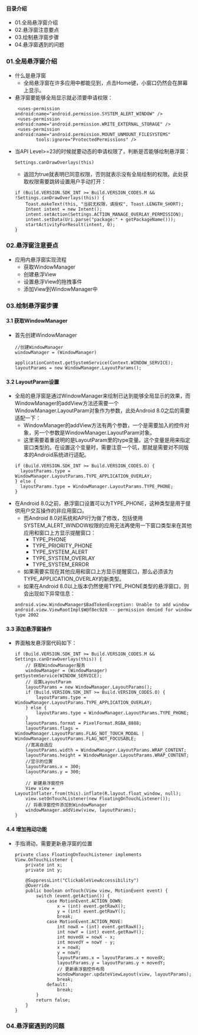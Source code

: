 #### 目录介绍
- 01.全局悬浮窗介绍
- 02.悬浮窗注意要点
- 03.绘制悬浮窗步骤
- 04.悬浮窗遇到的问题




### 01.全局悬浮窗介绍
- 什么是悬浮窗
    - 全局悬浮窗在许多应用中都能见到，点击Home键，小窗口仍然会在屏幕上显示。
- 悬浮窗要能够全局显示就必须要申请权限：
    ```
     <uses-permission android:name="android.permission.SYSTEM_ALERT_WINDOW" />
     <uses-permission android:name="android.permission.WRITE_EXTERNAL_STORAGE" />
     <uses-permission android:name="android.permission.MOUNT_UNMOUNT_FILESYSTEMS"
            tools:ignore="ProtectedPermissions" />
    ```
- 当API Level>=23的时候就要动态的申请权限了，判断是否能够绘制悬浮窗：
    ```
    Settings.canDrawOverlays(this)
    ```
    - 返回为true就表明已同意权限，否则就表示没有全局绘制的权限。此处获取权限需要跳转设置用户手动打开：
    ```
    if (Build.VERSION.SDK_INT >= Build.VERSION_CODES.M && !Settings.canDrawOverlays(this)) {
        Toast.makeText(this, "当前无权限，请授权", Toast.LENGTH_SHORT);
        Intent intent = new Intent();
        intent.setAction(Settings.ACTION_MANAGE_OVERLAY_PERMISSION);
        intent.setData(Uri.parse("package:" + getPackageName()));
        startActivityForResult(intent, 0);
    }
    ```


### 02.悬浮窗注意要点
- 应用内悬浮窗实现流程
    - 获取WindowManager
    - 创建悬浮View
    - 设置悬浮View的拖拽事件
    - 添加View到WindowManager中




### 03.绘制悬浮窗步骤
#### 3.1 获取WindowManager
- 首先创建WindowManager
    ```
    //创建WindowManager
    windowManager = (WindowManager)
            applicationContext.getSystemService(Context.WINDOW_SERVICE);
    layoutParams = new WindowManager.LayoutParams();
    ```

#### 3.2 LayoutParam设置
- 全局的悬浮窗是通过WindowManager来绘制已达到能够全局显示的效果，而WindowManager的addView方法还需要一个WindowManager.LayoutParam对象作为参数，此处Android 8.0之后的需要适配一下：
    - WindowManager的addView方法有两个参数，一个是需要加入的控件对象，另一个参数是WindowManager.LayoutParam对象。
    - 这里需要着重说明的是LayoutParam里的type变量。这个变量是用来指定窗口类型的。在设置这个变量时，需要注意一个坑，那就是需要对不同版本的Android系统进行适配。
    ```
    if (Build.VERSION.SDK_INT >= Build.VERSION_CODES.O) {
      layoutParams.type = WindowManager.LayoutParams.TYPE_APPLICATION_OVERLAY;
    } else {
      layoutParams.type = WindowManager.LayoutParams.TYPE_PHONE;
    }
    ```
- 在Android 8.0之前，悬浮窗口设置可以为TYPE_PHONE，这种类型是用于提供用户交互操作的非应用窗口。
    - 而Android 8.0对系统和API行为做了修改，包括使用SYSTEM_ALERT_WINDOW权限的应用无法再使用一下窗口类型来在其他应用和窗口上方显示提醒窗口：
        - TYPE_PHONE
        - TYPE_PRIORITY_PHONE
        - TYPE_SYSTEM_ALERT
        - TYPE_SYSTEM_OVERLAY
        - TYPE_SYSTEM_ERROR
    - 如果需要实现在其他应用和窗口上方显示提醒窗口，那么必须该为TYPE_APPLICATION_OVERLAY的新类型。
    - 如果在Android 8.0以上版本仍然使用TYPE_PHONE类型的悬浮窗口，则会出现如下异常信息：
    ```
    android.view.WindowManager$BadTokenException: Unable to add window android.view.ViewRootImpl$W@f8ec928 -- permission denied for window type 2002
    ```


#### 3.3 添加悬浮窗操作
- 界面触发悬浮窗代码如下：
    ```
    if (Build.VERSION.SDK_INT >= Build.VERSION_CODES.M && Settings.canDrawOverlays(this)) {
        // 获取WindowManager服务
        windowManager = (WindowManager) getSystemService(WINDOW_SERVICE);
        // 设置LayoutParam
        layoutParams = new WindowManager.LayoutParams();
        if (Build.VERSION.SDK_INT >= Build.VERSION_CODES.O) {
            layoutParams.type = WindowManager.LayoutParams.TYPE_APPLICATION_OVERLAY;
        } else {
            layoutParams.type = WindowManager.LayoutParams.TYPE_PHONE;
        }
        layoutParams.format = PixelFormat.RGBA_8888;
        layoutParams.flags = WindowManager.LayoutParams.FLAG_NOT_TOUCH_MODAL | WindowManager.LayoutParams.FLAG_NOT_FOCUSABLE;
        //宽高自适应
        layoutParams.width = WindowManager.LayoutParams.WRAP_CONTENT;
        layoutParams.height = WindowManager.LayoutParams.WRAP_CONTENT;
        //显示的位置
        layoutParams.x = 300;
        layoutParams.y = 300;
    
        // 新建悬浮窗控件
        View view = LayoutInflater.from(this).inflate(R.layout.float_window, null);
        view.setOnTouchListener(new FloatingOnTouchListener());
        // 将悬浮窗控件添加到WindowManager
        windowManager.addView(view, layoutParams);
    }
    ```


#### 4.4 增加拖动功能
- 手指滑动，需要更新悬浮窗的位置
    ```
    private class FloatingOnTouchListener implements View.OnTouchListener {
        private int x;
        private int y;
    
        @SuppressLint("ClickableViewAccessibility")
        @Override
        public boolean onTouch(View view, MotionEvent event) {
            switch (event.getAction()) {
                case MotionEvent.ACTION_DOWN:
                    x = (int) event.getRawX();
                    y = (int) event.getRawY();
                    break;
                case MotionEvent.ACTION_MOVE:
                    int nowX = (int) event.getRawX();
                    int nowY = (int) event.getRawY();
                    int movedX = nowX - x;
                    int movedY = nowY - y;
                    x = nowX;
                    y = nowY;
                    layoutParams.x = layoutParams.x + movedX;
                    layoutParams.y = layoutParams.y + movedY;
                    // 更新悬浮窗控件布局
                    windowManager.updateViewLayout(view, layoutParams);
                    break;
                default:
                    break;
            }
            return false;
        }
    }
    ```


### 04.悬浮窗遇到的问题




